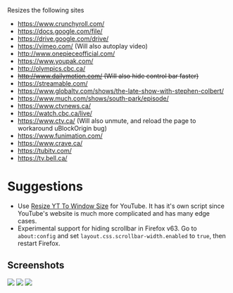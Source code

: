 Resizes the following sites

* https://www.crunchyroll.com/
* https://docs.google.com/file/
* https://drive.google.com/drive/
* https://vimeo.com/ (Will also autoplay video)
* http://www.onepieceofficial.com/
* https://www.youpak.com/
* http://olympics.cbc.ca/
* ~~http://www.dailymotion.com/ (Will also hide control bar faster)~~
* https://streamable.com/
* https://www.globaltv.com/shows/the-late-show-with-stephen-colbert/
* https://www.much.com/shows/south-park/episode/
* https://www.ctvnews.ca/
* https://watch.cbc.ca/live/
* https://www.ctv.ca/ (Will also unmute, and reload the page to workaround uBlockOrigin bug)
* https://www.funimation.com/
* https://www.crave.ca/
* https://tubitv.com/
* https://tv.bell.ca/

# Suggestions
* Use [Resize YT To Window Size](https://greasyfork.org/en/scripts/811-resize-yt-to-window-size) for YouTube. It has it's own script since YouTube's website is much more complicated and has many edge cases.
* Experimental support for hiding scrollbar in Firefox v63. Go to `about:config` and set `layout.css.scrollbar-width.enabled` to `true`, then restart Firefox.

## Screenshots

![](https://i.imgur.com/bdoXOQc.png)
![](https://i.imgur.com/K7uvIhp.png)
![](https://i.imgur.com/CmxBBdj.png)
